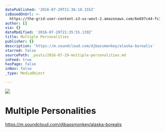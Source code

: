 ```yaml
---
datePublished: '2016-07-29T21:36:10.155Z'
isBasedOnUrl: >-
  https://the-grid-user-content.s3-us-west-2.amazonaws.com/6e697c44-fc37-4582-b942-7b88e485a011.png
author: []
via: {}
dateModified: '2016-07-29T21:35:55.139Z'
title: Multiple Personalities
publisher: {}
description: 'https://m.soundcloud.com/djbassmonkey/alaska-borealis'
starred: false
sourcePath: _posts/2016-07-29-multiple-personalities.md
inFeed: true
hasPage: false
inNav: false
_type: MediaObject

---
```

![](https://the-grid-user-content.s3-us-west-2.amazonaws.com/6e697c44-fc37-4582-b942-7b88e485a011.png)

# Multiple Personalities

https://m.soundcloud.com/djbassmonkey/alaska-borealis